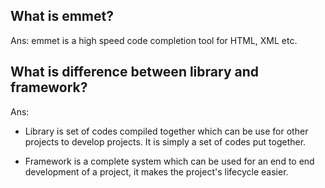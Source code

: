 ## What is emmet?

Ans: emmet is a high speed code completion tool for HTML, XML etc.

## What is difference between library and framework?

Ans:

- Library is set of codes compiled together which can be use for other projects to develop projects. It is simply a set of codes put together.

- Framework is a complete system which can be used for an end to end development of a project, it makes the project's lifecycle easier.

